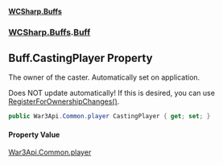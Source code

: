#### [WCSharp.Buffs](README.md 'README')
### [WCSharp.Buffs](WCSharp.Buffs.md 'WCSharp.Buffs').[Buff](WCSharp.Buffs.Buff.md 'WCSharp.Buffs.Buff')

## Buff.CastingPlayer Property

The owner of the caster. Automatically set on application.  
  
Does NOT update automatically! If this is desired, you can use [RegisterForOwnershipChanges()](WCSharp.Buffs.BuffSystem.RegisterForOwnershipChanges().md 'WCSharp.Buffs.BuffSystem.RegisterForOwnershipChanges()').

```csharp
public War3Api.Common.player CastingPlayer { get; set; }
```

#### Property Value
[War3Api.Common.player](https://docs.microsoft.com/en-us/dotnet/api/War3Api.Common.player 'War3Api.Common.player')